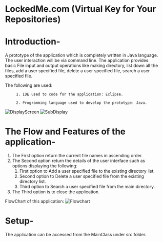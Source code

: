 # LockedMe.com (Virtual Key for Your Repositories)
# Introduction-
A prototype of the application which is completely written in Java language. The  user interaction will be via command line. The application provides basic File input and output operations like making directory, list down all the files, add a user specified file, delete a user specified file, search a user specified file.

The following are used:

         1. IDE used to code for the application: Eclipse.
         
         2. Programming language used to develop the prototype: Java.
        
![DisplayScreen](https://github.com/MUBASHIRPTECH/Lockedme_file_Handling/assets/146514174/f541c13d-1739-4eeb-a2d4-6ab833cc22a3)
![SubDisplay](https://github.com/MUBASHIRPTECH/Lockedme_file_Handling/assets/146514174/81b145fa-ff1a-4eb8-a06f-22cfc42e574a)

# The Flow and Features of the application-
1. The First option return the current file names in ascending order.
2. The Second option return the details of the user interface such as options displaying the following:
   1. First option to Add a user specified file to the existing directory list. 
   2. Second option to Delete a user specified file from the existing directory list.
   3. Third option to Search a user specified file from the main directory.
3. The Third option is to close the application.

FlowChart of this application:
![Flowchart](https://user-images.githubusercontent.com/99030496/163379314-d17542b3-f064-473b-8c72-08e45a142606.png)

# Setup-
The application can be accessed from the MainClass under src folder.

